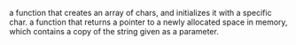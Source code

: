 a function that creates an array of chars, and initializes it with a specific char.
a function that returns a pointer to a newly allocated space in memory,
which contains a copy of the string given as a parameter.
